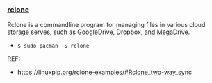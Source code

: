 ### [rclone](https://rclone.org/)

Rclone is a commandline program for managing files in various cloud storage serves, such as GoogleDrive, Dropbox, and MegaDrive.

- `$ sudo pacman -S rclone`

REF:

- https://linuxpip.org/rclone-examples/#Rclone_two-way_sync

